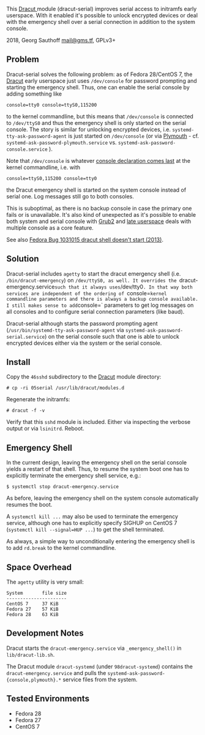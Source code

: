 This [Dracut ][dracut] module (dracut-serial) improves serial
access to initramfs early userspace. With it enabled it's
possible to unlock encrypted devices or deal with the emergency
shell over a serial connection in addition to the system console.

2018, Georg Sauthoff <mail@gms.tf>, GPLv3+

## Problem

Dracut-serial solves the following problem: as of Fedora
28/CentOS 7, the [Dracut][dracut] early userspace just uses
`/dev/console` for password prompting and starting the emergency
shell. Thus, one can enable the serial console by adding
something like

    console=tty0 console=ttyS0,115200

to the kernel commandline, but this means that `/dev/console` is
connected to `/dev/ttyS0` and thus the emergency shell is only
started on the serial console. The story is similar for unlocking
encrypted devices, i.e. `systemd-tty-ask-password-agent` is just
started on `/dev/console` (or via [Plymouth][plymouth] - cf.
`systemd-ask-password-plymouth.service` vs.
`systemd-ask-password-console.service` ).

Note that `/dev/console` is whatever [console declaration comes
last][kernel] at the kernel commandline, i.e. with

    console=ttyS0,115200 console=tty0

the Dracut emergency shell is started on the system console
instead of serial one. Log messages still go to both consoles.

This is suboptimal, as there is no backup console in case the
primary one fails or is unavailable. It's also kind of unexpected
as it's possible to enable both system and serial console with
[Grub2][grub2] and [late userspace][late] deals with multiple console as
a core feature.

See also [Fedora Bug 1031015  dracut shell doesn't start
(2013)][bug1031015].

## Solution

Dracut-serial  includes `agetty` to start the dracut emergency
shell (i.e. `/bin/dracut-emergency`) on `/dev/ttyS0, as well. It
overrides the `dracut-emergency.service` such that it always
uses `/dev/tty0`. In that way both services are independent of
the ordering of `console=` kernel commandline parameters and
there is always a backup console available. I still makes sense
to add `console=` parameters to get log messages on all consoles
and to configure serial connection parameters (like baud).

Dracut-serial although starts the password prompting agent
(`/usr/bin/systemd-tty-ask-password-agent` via
`systemd-ask-password-serial.service`) on the serial console such
that one is able to unlock encrypted devices either via the
system or the serial console.

## Install

Copy the `46sshd` subdirectory to the [Dracut][dracut] module directory:

    # cp -ri 05serial /usr/lib/dracut/modules.d

Regenerate the initramfs:

    # dracut -f -v

Verify that this `sshd` module is included. Either via inspecting the verbose
output or via `lsinitrd`. Reboot.


## Emergency Shell

In the current design, leaving the emergency shell on the serial
console yields a restart of that shell. Thus, to resume the
system boot one has to explicitly terminate the emergency shell
service, e.g.:

    $ systemctl stop dracut-emergency.service

As before, leaving the emergency shell on the system console
automatically resumes the boot.

A `systemctl kill ...` may also be used to terminate the
emergency service, although one has to explicitly specify SIGHUP
on CentOS 7 (`systemctl kill --signal=HUP ...`) to get the shell
terminated.

As always, a simple way to unconditionally entering the emergency
shell is to add `rd.break` to the kernel commandline.


## Space Overhead

The `agetty` utility is very small:

    System       file size
    ----------------------
    CentOS 7     37 KiB
    Fedora 27    57 KiB
    Fedora 28    63 KiB


## Development Notes

Dracut starts the `dracut-emergency.service` via
`_emergency_shell()` in `lib/dracut-lib.sh`.

The Dracut module `dracut-systemd` (under `98dracut-systemd`)
contains the `dracut-emergency.service` and pulls the
`systemd-ask-password-{console,plymouth}.*` service files from
the system.


## Tested Environments

- Fedora 28
- Fedora 27
- CentOS 7

[bug1031015]: https://bugzilla.redhat.com/show_bug.cgi?id=1031015#c5
[dracut]: https://dracut.wiki.kernel.org/index.php/Main_Page
[grub2]: https://www.coreboot.org/Serial_console#GRUB2
[kernel]: https://www.kernel.org/doc/html/v4.15/admin-guide/serial-console.html
[late]: http://0pointer.de/blog/projects/serial-console.html
[plymouth]: http://www.freedesktop.org/wiki/Software/Plymouth
